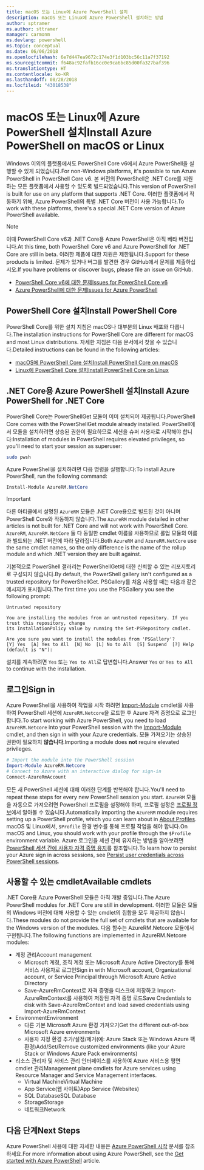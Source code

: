 ```yaml
---
title: macOS 또는 Linux에 Azure PowerShell 설치
description: macOS 또는 Linux에 Azure PowerShell 설치하는 방법
author: sptramer
ms.author: sttramer
manager: carmonm
ms.devlang: powershell
ms.topic: conceptual
ms.date: 06/06/2018
ms.openlocfilehash: 6e7d447ea9672c174e3f1d103bc56c11a7f37192
ms.sourcegitcommit: f648ac92fafb16cc0e9ca6bc85d00fa327baf396
ms.translationtype: HT
ms.contentlocale: ko-KR
ms.lasthandoff: 08/28/2018
ms.locfileid: "43018538"
---
```

# <a name="install-azure-powershell-on-macos-or-linux"></a><span data-ttu-id="e42f5-103">macOS 또는 Linux에 Azure PowerShell 설치</span><span class="sxs-lookup"><span data-stu-id="e42f5-103">Install Azure PowerShell on macOS or Linux</span></span>

<span data-ttu-id="e42f5-104">Windows 이외의 플랫폼에서도 PowerShell Core v6에서 Azure PowerShell을 실행할 수 있게 되었습니다.</span><span class="sxs-lookup"><span data-stu-id="e42f5-104">For non-Windows platforms, it's possible to run Azure PowerShell in PowerShell Core v6.</span></span> <span data-ttu-id="e42f5-105">본 버전의 PowerShell은 .NET Core를 지원하는 모든 플랫폼에서 사용할 수 있도록 빌드되었습니다.</span><span class="sxs-lookup"><span data-stu-id="e42f5-105">This version of PowerShell is built for use on any platform that supports .NET Core.</span></span> <span data-ttu-id="e42f5-106">이러한 플랫폼에서 작동하기 위해, Azure PowerShell의 특별 .NET Core 버전이 사용 가능합니다.</span><span class="sxs-lookup"><span data-stu-id="e42f5-106">To work with these platforms, there's a special .NET Core version of Azure PowerShell available.</span></span>

> [!NOTE]
> <span data-ttu-id="e42f5-107">이때 PowerShell Core v6과 .NET Core용 Azure PowerShell은 아직 베타 버전입니다.</span><span class="sxs-lookup"><span data-stu-id="e42f5-107">At this time, both PowerShell Core v6 and Azure PowerShell for .NET Core are still in beta.</span></span>
> <span data-ttu-id="e42f5-108">이러한 제품에 대한 지원은 제한됩니다.</span><span class="sxs-lookup"><span data-stu-id="e42f5-108">Support for these products is limited.</span></span> <span data-ttu-id="e42f5-109">문제가 있거나 버그를 발견한 경우 GitHub에서 문제를 제출하십시오.</span><span class="sxs-lookup"><span data-stu-id="e42f5-109">If you have problems or discover bugs, please file an issue on GitHub.</span></span>
>
> * [<span data-ttu-id="e42f5-110">PowerShell Core v6에 대한 문제</span><span class="sxs-lookup"><span data-stu-id="e42f5-110">Issues for PowerShell Core v6</span></span>](https://github.com/PowerShell/PowerShell/issues)
> * [<span data-ttu-id="e42f5-111">Azure PowerShell에 대한 문제</span><span class="sxs-lookup"><span data-stu-id="e42f5-111">Issues for Azure PowerShell</span></span>](https://github.com/azure/azure-docs-powershell/issues)

## <a name="install-powershell-core"></a><span data-ttu-id="e42f5-112">PowerShell Core 설치</span><span class="sxs-lookup"><span data-stu-id="e42f5-112">Install PowerShell Core</span></span>

<span data-ttu-id="e42f5-113">PowerShell Core를 위한 설치 지침은 macOS나 대부분의 Linux 배포와 다릅니다.</span><span class="sxs-lookup"><span data-stu-id="e42f5-113">The installation instructions for PowerShell Core are different for macOS and most Linux distributions.</span></span>
<span data-ttu-id="e42f5-114">자세한 지침은 다음 문서에서 찾을 수 있습니다.</span><span class="sxs-lookup"><span data-stu-id="e42f5-114">Detailed instructions can be found in the following articles:</span></span>

* [<span data-ttu-id="e42f5-115">macOS에 PowerShell Core 설치</span><span class="sxs-lookup"><span data-stu-id="e42f5-115">Install PowerShell Core on macOS</span></span>](/powershell/scripting/setup/installing-powershell-core-on-macos)
* [<span data-ttu-id="e42f5-116">Linux에 PowerShell Core 설치</span><span class="sxs-lookup"><span data-stu-id="e42f5-116">Install PowerShell Core on Linux</span></span>](/powershell/scripting/setup/installing-powershell-core-on-linux)

## <a name="install-azure-powershell-for-net-core"></a><span data-ttu-id="e42f5-117">.NET Core용 Azure PowerShell 설치</span><span class="sxs-lookup"><span data-stu-id="e42f5-117">Install Azure PowerShell for .NET Core</span></span>

<span data-ttu-id="e42f5-118">PowerShell Core는 PowerShellGet 모듈이 이미 설치되어 제공됩니다.</span><span class="sxs-lookup"><span data-stu-id="e42f5-118">PowerShell Core comes with the PowerShellGet module already installed.</span></span> <span data-ttu-id="e42f5-119">PowerShell에서 모듈을 설치하려면 상승된 권한이 필요하므로 세션을 슈퍼 사용자로 시작해야 합니다:</span><span class="sxs-lookup"><span data-stu-id="e42f5-119">Installation of modules in PowerShell requires elevated privileges, so you'll need to start your session as superuser:</span></span>

```bash
sudo pwsh
```

<span data-ttu-id="e42f5-120">Azure PowerShell을 설치하려면 다음 명령을 실행합니다:</span><span class="sxs-lookup"><span data-stu-id="e42f5-120">To install Azure PowerShell, run the following command:</span></span>

```powershell
Install-Module AzureRM.NetCore
```

> [!IMPORTANT]
> <span data-ttu-id="e42f5-121">다른 아티클에서 설명된 `AzureRM` 모듈은 .NET Core용으로 빌드된 것이 아니며 PowerShell Core와 작동하지 않습니다.</span><span class="sxs-lookup"><span data-stu-id="e42f5-121">The `AzureRM` module detailed in other articles is not built for .NET Core and will not work with PowerShell Core.</span></span> <span data-ttu-id="e42f5-122">`AzureRM`, `AzureRM.NetCore` 둘 다 동일한 cmdlet 이름을 사용하므로 롤업 모듈의 이름과 빌드되는 .NET 버전에 따라 달라집니다.</span><span class="sxs-lookup"><span data-stu-id="e42f5-122">Both `AzureRM` and `AzureRM.NetCore` use the same cmdlet names, so the only difference is the name of the rollup module and which .NET version they are built against.</span></span>

<span data-ttu-id="e42f5-123">기본적으로 PowerShell 갤러리는 PowerShellGet에 대한 신뢰할 수 있는 리포지토리로 구성되지 않습니다.</span><span class="sxs-lookup"><span data-stu-id="e42f5-123">By default, the PowerShell gallery isn't configured as a trusted repository for PowerShellGet.</span></span> <span data-ttu-id="e42f5-124">PSGallery를 처음 사용할 때는 다음과 같은 메시지가 표시됩니다.</span><span class="sxs-lookup"><span data-stu-id="e42f5-124">The first time you use the PSGallery you see the following prompt:</span></span>

```output
Untrusted repository

You are installing the modules from an untrusted repository. If you trust this repository, change
its InstallationPolicy value by running the Set-PSRepository cmdlet.

Are you sure you want to install the modules from 'PSGallery'?
[Y] Yes  [A] Yes to All  [N] No  [L] No to All  [S] Suspend  [?] Help (default is "N"):
```

<span data-ttu-id="e42f5-125">설치를 계속하려면 `Yes` 또는 `Yes to All`로 답변합니다.</span><span class="sxs-lookup"><span data-stu-id="e42f5-125">Answer `Yes` or `Yes to All` to continue with the installation.</span></span>

## <a name="sign-in"></a><span data-ttu-id="e42f5-126">로그인</span><span class="sxs-lookup"><span data-stu-id="e42f5-126">Sign in</span></span>

<span data-ttu-id="e42f5-127">Azure PowerShell을 사용하여 작업을 시작 하려면 [Import-Module](/powershell/module/Microsoft.PowerShell.Core/Import-Module) cmdlet을 사용하여 PowerShell 세션에 `AzureRM.Netcore`을 로드한 후 Azure 자격 증명으로 로그인합니다.</span><span class="sxs-lookup"><span data-stu-id="e42f5-127">To start working with Azure PowerShell, you need to load `AzureRM.Netcore` into your PowerShell session with the [Import-Module](/powershell/module/Microsoft.PowerShell.Core/Import-Module) cmdlet, and then sign in with your Azure credentials.</span></span> <span data-ttu-id="e42f5-128">모듈 가져오기는 상승된 권한이 필요하지 __않습니다__.</span><span class="sxs-lookup"><span data-stu-id="e42f5-128">Importing a module does __not__ require elevated privileges.</span></span>

```powershell
# Import the module into the PowerShell session
Import-Module AzureRM.Netcore
# Connect to Azure with an interactive dialog for sign-in
Connect-AzureRmAccount
```

<span data-ttu-id="e42f5-129">모든 새 PowerShell 세션에 대해 이러한 단계를 반복해야 합니다.</span><span class="sxs-lookup"><span data-stu-id="e42f5-129">You'll need to repeat these steps for every new PowerShell session you start.</span></span> <span data-ttu-id="e42f5-130">`AzureRM` 모듈을 자동으로 가져오려면 PowerShell 프로필을 설정해야 하며, 프로필 설정은 [프로필 정보](/powershell/module/microsoft.powershell.core/about/about_profiles)에서 알아볼 수 있습니다.</span><span class="sxs-lookup"><span data-stu-id="e42f5-130">Automatically importing the `AzureRM` module requires setting up a PowerShell profile, which you can learn about in [About Profiles](/powershell/module/microsoft.powershell.core/about/about_profiles).</span></span>
<span data-ttu-id="e42f5-131">macOS 및 Linux에서, `$Profile` 환경 변수를 통해 프로필 작업을 해야 합니다.</span><span class="sxs-lookup"><span data-stu-id="e42f5-131">On macOS and Linux, you should work with your profile through the `$Profile` environment variable.</span></span> <span data-ttu-id="e42f5-132">Azure 로그인을 세션 간에 유지하는 방법을 알아보려면 [PowerShell 세션 간에 사용자 자격 증명 유지](context-persistence.md)를 참조합니다.</span><span class="sxs-lookup"><span data-stu-id="e42f5-132">To learn how to persist your Azure sign in across sessions, see [Persist user credentials across PowerShell sessions](context-persistence.md).</span></span>

## <a name="available-cmdlets"></a><span data-ttu-id="e42f5-133">사용할 수 있는 cmdlet</span><span class="sxs-lookup"><span data-stu-id="e42f5-133">Available cmdlets</span></span>

<span data-ttu-id="e42f5-134">.NET Core용 Azure PowerShell 모듈은 아직 개발 중입니다.</span><span class="sxs-lookup"><span data-stu-id="e42f5-134">The Azure PowerShell modules for .NET Core are still in development.</span></span> <span data-ttu-id="e42f5-135">이러한 모듈은 모듈의 Windows 버전에 대해 사용할 수 있는 cmdlet의 집합을 모두 제공하지 않습니다.</span><span class="sxs-lookup"><span data-stu-id="e42f5-135">These modules do not provide the full set of cmdlets that are available for the Windows version of the modules.</span></span> <span data-ttu-id="e42f5-136">다음 함수는 AzureRM.Netcore 모듈에서 구현됩니다.</span><span class="sxs-lookup"><span data-stu-id="e42f5-136">The following functions are implemented in AzureRM.Netcore modules:</span></span>

* <span data-ttu-id="e42f5-137">계정 관리</span><span class="sxs-lookup"><span data-stu-id="e42f5-137">Account management</span></span>
  * <span data-ttu-id="e42f5-138">Microsoft 계정, 조직 계정 또는 Microsoft Azure Active Directory를 통해 서비스 사용자로 로그인</span><span class="sxs-lookup"><span data-stu-id="e42f5-138">Sign in with Microsoft account, Organizational account, or Service Principal through Microsoft Azure Active Directory</span></span>
  * <span data-ttu-id="e42f5-139">Save-AzureRmContext로 자격 증명을 디스크에 저장하고 Import-AzureRmContext를 사용하여 저장된 자격 증명 로드</span><span class="sxs-lookup"><span data-stu-id="e42f5-139">Save Credentials to disk with Save-AzureRmContext and load saved credentials using Import-AzureRmContext</span></span>
* <span data-ttu-id="e42f5-140">Environment</span><span class="sxs-lookup"><span data-stu-id="e42f5-140">Environment</span></span>
  * <span data-ttu-id="e42f5-141">다른 기본 Microsoft Azure 환경 가져오기</span><span class="sxs-lookup"><span data-stu-id="e42f5-141">Get the different out-of-box Microsoft Azure environments</span></span>
  * <span data-ttu-id="e42f5-142">사용자 지정 환경 추가/설정/제거(예: Azure Stack 또는 Windows Azure 팩 환경)</span><span class="sxs-lookup"><span data-stu-id="e42f5-142">Add/Set/Remove customized environments (like your Azure Stack or Windows Azure Pack environments)</span></span>
* <span data-ttu-id="e42f5-143">리소스 관리자 및 서비스 관리 인터페이스를 사용하여 Azure 서비스용 평면 cmdlet 관리</span><span class="sxs-lookup"><span data-stu-id="e42f5-143">Management plane cmdlets for Azure services using Resource Manager and Service Management interfaces.</span></span>
  * <span data-ttu-id="e42f5-144">Virtual Machine</span><span class="sxs-lookup"><span data-stu-id="e42f5-144">Virtual Machine</span></span>
  * <span data-ttu-id="e42f5-145">App Service(웹 사이트)</span><span class="sxs-lookup"><span data-stu-id="e42f5-145">App Service (Websites)</span></span>
  * <span data-ttu-id="e42f5-146">SQL Database</span><span class="sxs-lookup"><span data-stu-id="e42f5-146">SQL Database</span></span>
  * <span data-ttu-id="e42f5-147">Storage</span><span class="sxs-lookup"><span data-stu-id="e42f5-147">Storage</span></span>
  * <span data-ttu-id="e42f5-148">네트워크</span><span class="sxs-lookup"><span data-stu-id="e42f5-148">Network</span></span>

## <a name="next-steps"></a><span data-ttu-id="e42f5-149">다음 단계</span><span class="sxs-lookup"><span data-stu-id="e42f5-149">Next Steps</span></span>

<span data-ttu-id="e42f5-150">Azure PowerShell 사용에 대한 자세한 내용은 [Azure PowerShell 시작](get-started-azureps.md) 문서를 참조하세요.</span><span class="sxs-lookup"><span data-stu-id="e42f5-150">For more information about using Azure PowerShell, see the [Get started with Azure PowerShell](get-started-azureps.md) article.</span></span>
